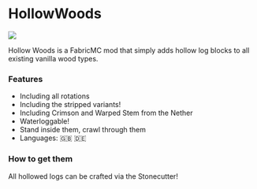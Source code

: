 # HollowWoods

[![](https://cdn.discordapp.com/attachments/474530504704786433/921356388196810802/hollowwoods_logs.png)](https://www.curseforge.com/minecraft/mc-mods/hollow-woods)

Hollow Woods is a FabricMC mod that simply adds hollow log blocks to all existing vanilla wood types.

### Features

- Including all rotations
- Including the stripped variants!
- Including Crimson and Warped Stem from the Nether
- Waterloggable!
- Stand inside them, crawl through them
- Languages: 🇬🇧 🇩🇪

### How to get them

All hollowed logs can be crafted via the Stonecutter!
